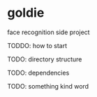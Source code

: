 # goldie
face recognition side project

TODDO: how to start

TODO: directory structure

TODO: dependencies

TODO: something kind word
